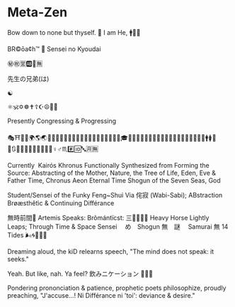 # Meta-Zen
Bow down to none but thyself.
🚻
I am He,
🚹🎎🎏

BR©ōa¢h™
💱
Sensei no Kyoudai

㊙️㊗️🈺🆎🔀🈚

先生の兄弟(は)

☯️

⚛️🕉️✡️☸️✝️☦️☪️☮️🕎🔯

Presently Congressing & Progressing

🎭⛩️🌋🗻🌍🌎🌏🌐🗾🍃🍁💮🥀🌺🌲🌴🌱🐍🐲🐉🐰🐠🦁🦍🐒🎓📿🖤💌🙈🙉🙊👨🏻‍⚕️👨🏻‍🎓👨🏻‍🔬👨🏻👤👥🚹🚺🚻🔄🔃🔚🔛🔜🔙🔝🔱➖❌➗♀️♂️♏#️⃣🆔🔤🈷️🈚

Currently  Kairós Khronus
Functionally Synthesized from
Forming the Source:
Abstracting of the Mother, 
Nature, the Tree of Life, Eden, Eve
& Father Time,
Chronus Aeon Eternal Time
Shogun of the Seven Seas,
God

Student/Sensei of the Funky Feng~Shui
Via 侘寂 (Wabi-Sabi); 
ABstraction Brøæsthêtìc &
Continuing Différance 

無時前間💮
Artemis Speaks:
Brõmántïcst: 
三🌊👤🌀👥
Heavy Horse Lightly Leaps;
Through Time & Space
Sensei 　め　Shogun
無　謎 　Samurai​
無 14 Tides
🌬️🌀🌊🌊🌊

Dreaming aloud, the kiD relearns speech, "The mind does not speak: it seeks." 

Yeah. But like, nah. Ya feel?
飲みニケーション
👤🌀👥

Pondering prononciation & patience, prophetic poets philosophize, proudly preaching, "J'accuse…! Ni Différance ni 'toi': deviance & desire."
